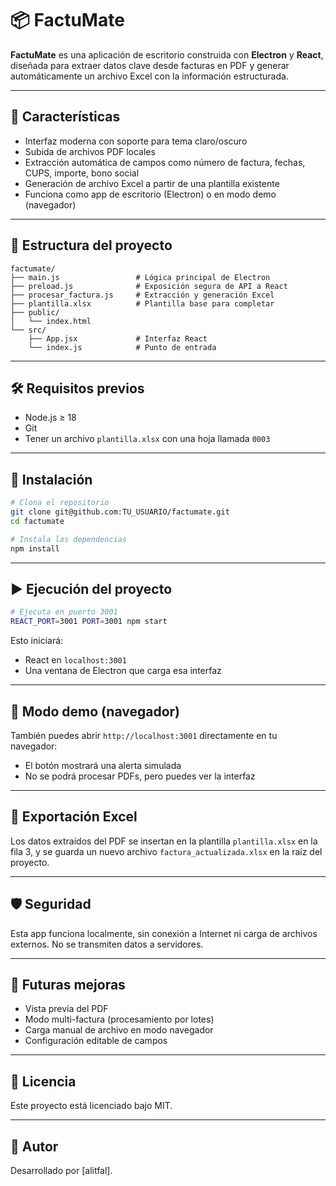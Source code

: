 # 📦 FactuMate

**FactuMate** es una aplicación de escritorio construida con **Electron** y **React**, diseñada para extraer datos clave desde facturas en PDF y generar automáticamente un archivo Excel con la información estructurada.

---

## 🚀 Características

* Interfaz moderna con soporte para tema claro/oscuro
* Subida de archivos PDF locales
* Extracción automática de campos como número de factura, fechas, CUPS, importe, bono social
* Generación de archivo Excel a partir de una plantilla existente
* Funciona como app de escritorio (Electron) o en modo demo (navegador)

---

## 📁 Estructura del proyecto

```
factumate/
├── main.js                 # Lógica principal de Electron
├── preload.js              # Exposición segura de API a React
├── procesar_factura.js     # Extracción y generación Excel
├── plantilla.xlsx          # Plantilla base para completar
├── public/
│   └── index.html
└── src/
    ├── App.jsx             # Interfaz React
    └── index.js            # Punto de entrada
```

---

## 🛠 Requisitos previos

* Node.js ≥ 18
* Git
* Tener un archivo `plantilla.xlsx` con una hoja llamada `0003`

---

## 🔧 Instalación

```bash
# Clona el repositorio
git clone git@github.com:TU_USUARIO/factumate.git
cd factumate

# Instala las dependencias
npm install
```

---

## ▶️ Ejecución del proyecto

```bash
# Ejecuta en puerto 3001
REACT_PORT=3001 PORT=3001 npm start
```

Esto iniciará:

* React en `localhost:3001`
* Una ventana de Electron que carga esa interfaz

---

## 🧪 Modo demo (navegador)

También puedes abrir `http://localhost:3001` directamente en tu navegador:

* El botón mostrará una alerta simulada
* No se podrá procesar PDFs, pero puedes ver la interfaz

---

## 🧾 Exportación Excel

Los datos extraídos del PDF se insertan en la plantilla `plantilla.xlsx` en la fila 3, y se guarda un nuevo archivo `factura_actualizada.xlsx` en la raíz del proyecto.

---

## 🛡 Seguridad

Esta app funciona localmente, sin conexión a Internet ni carga de archivos externos. No se transmiten datos a servidores.

---

## 📌 Futuras mejoras

* Vista previa del PDF
* Modo multi-factura (procesamiento por lotes)
* Carga manual de archivo en modo navegador
* Configuración editable de campos

---

## 📃 Licencia

Este proyecto está licenciado bajo MIT.

---

## 🤝 Autor

Desarrollado por \[alitfal].
